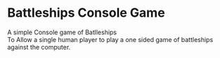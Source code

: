# Battleships Console Game

A simple Console game of Batlleships <br/>
To Allow a single human player to play a one sided game of battleships against the computer.
